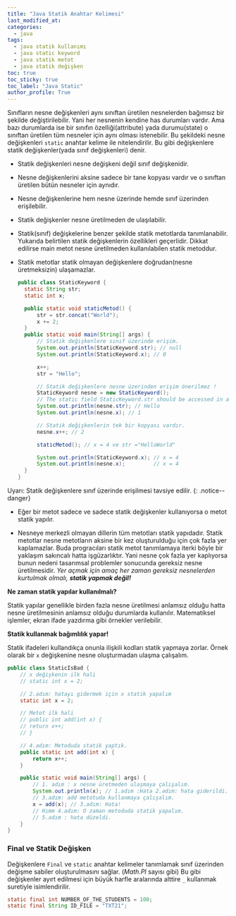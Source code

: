 ```yaml
---
title: "Java Statik Anahtar Kelimesi"
last_modified_at:
categories:
  - java
tags:
  - java statik kullanımı
  - java static keyword
  - java statik metot
  - java statik değişken
toc: true
toc_sticky: true
toc_label: "Java Static"
author_profile: True
---
```


Sınıfların nesne değişkenleri aynı sınıftan üretilen nesnelerden bağımsız bir şekilde değiştirilebilir. Yani her nesnenin kendine has durumları vardır. Ama bazı durumlarda ise bir sınıfın özelliği(attribute) yada durumu(state) o sınıftan üretilen tüm nesneler için aynı olması istenebilir. Bu şekildeki nesne değişkenleri `static` anahtar kelime ile nitelendirilir. Bu gibi değişkenlere statik değişkenler(yada sınıf değişkenleri) denir.

- Statik değişkenleri nesne değişkeni değil sınıf değişkenidir.

- Nesne değişkenlerini aksine sadece bir tane kopyası vardır ve o sınıftan üretilen bütün nesneler için aynıdır. 

- Nesne değişkenlerine hem nesne üzerinde hemde sınıf üzerinden erişilebilir.

- Statik değişkenler nesne üretilmeden de ulaşılabilir.

- Statik(sınıf) değişkelerine benzer şekilde statik metotlarda tanımlanabilir. Yukarıda belirtilen statik değişkenlerin özellikleri geçerlidir. Dikkat edilirse main metot nesne üretilmeden kullanılabilen statik metoddur.

- Statik metotlar statik olmayan değişkenlere doğrudan(nesne üretmeksizin) ulaşamazlar.

  ```java
  public class StaticKeyword {
  	static String str;
  	static int x;
  
  	public static void staticMetod() {
  		str = str.concat("World");
  		x += 2;
  	}
  	public static void main(String[] args) {
  		// Statik değişkenlere sınıf üzerinde erişim.
  		System.out.println(StaticKeyword.str); // null
  		System.out.println(StaticKeyword.x); // 0
  
  		x++;
  		str = "Hello";
  
  		// Statik değişkenlere nesne üzerinden erişim önerilmez !
  		StaticKeyword nesne = new StaticKeyword();
  		// The static field StaticKeyword.str should be accessed in a static way
  		System.out.println(nesne.str); // Hello
  		System.out.println(nesne.x); // 1
  
  		// Statik değişkenlerin tek bir kopyası vardır.
  		nesne.x++; // 2
  
  		staticMetod(); // x = 4 ve str ="HelloWorld"
  
  		System.out.println(StaticKeyword.x); // x = 4
  		System.out.println(nesne.x); 		 // x = 4
  	}
  }
  ```



Uyarı: 
Statik değişkenlere sınıf üzerinde erişilmesi tavsiye edilir.
{: .notice--danger}

- Eğer bir metot sadece ve sadece statik değişkenler kullanıyorsa o metot statik yapılır.

- Nesneye merkezli olmayan dillerin tüm metotları statik yapıdadır. Statik metotlar nesne metotların aksine bir kez oluşturulduğu için çok fazla yer kaplamazlar. Buda progracıları statik metot tanımlamaya iterki böyle bir yaklaşım sakıncalı hatta işgüzarlıktır. Yani nesne çok fazla yer kaplıyorsa bunun nedeni tasarımsal problemler sonucunda gereksiz nesne üretilmesidir. *Yer açmak için amaç her zaman gereksiz nesnelerden kurtulmak olmalı, **statik yapmak değil!***

**Ne zaman statik yapılar kullanılmalı?**

Statik yapılar genellikle birden fazla nesne üretilmesi anlamsız olduğu hatta nesne üretilmesinin anlamsız olduğu durumlarda kullanılır. Matematiksel işlemler, ekran ifade yazdırma gibi örnekler verilebilir.

**Statik kullanmak bağımlılık yapar!**

Statik ifadeleri kullandıkça onunla ilişkili kodları statik yapmaya zorlar. Örnek olarak bir `x` değişkenine nesne oluşturmadan ulaşma çalışalım.

```java
public class StaticIsBad {
	// x değişkenin ilk hali
	// static int x = 2;

	// 2.adım: hatayı gidermek için x statik yapalım
	static int x = 2;

	// Metot ilk hali
	// public int add(int x) {
	// return x++;
	// }

	// 4.adım: Metoduda statik yaptık.
	public static int add(int x) {
		return x++;
	}

	public static void main(String[] args) {
		// 1. adım : x nesne üretmeden ulaşmaya çalışalım.
		System.out.println(x); // 1.adım :Hata 2.adım: hata giderildi.
		// 3.adım: add metotuda kullanmaya çalışalım.
		x = add(x); // 3.adım: Hata!
		// Hımm 4.adım: O zaman metoduda statik yapalım.
		// 5.adım : hata düzeldi.
	}
}
```

### Final ve Statik Değişken

Değişkenlere `Final` ve `static` anahtar kelimeler tanımlamak sınıf üzerinden değişme sabiler oluşturulmasını sağlar. (*Math.PI* sayısı gibi) Bu gibi değişkenler ayırt edilmesi için büyük harfle aralarında alttire `_` kullanmak suretiyle isimlendirilir.

```java
static final int NUMBER_OF_THE_STUDENTS = 100;
static final String ID_FILE = "TXT21";
```

